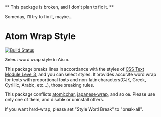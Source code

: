 ** This package is broken, and I don't plan to fix it. **

Someday, I'll try to fix it, maybe...

# Atom Wrap Style
[![Build Status](https://travis-ci.org/raccy/atom-wrap-style.svg?branch=master)](https://travis-ci.org/raccy/atom-wrap-style)

Select word wrap style in Atom.

This package breaks lines in accordance with the styles of [CSS Text Module Level 3](http://www.w3.org/TR/css-text-3/), and you can select styles. It provides accurate word wrap for texts with proportional fonts and non-latin characters(CJK, Greek, Cyrillic, Arabic, etc...), those breaking rules.

This package conflicts [atomicchar](https://atom.io/packages/atomicchar),
[japanese-wrap](https://atom.io/packages/japanese-wrap), and so on. Please use only one of them, and disable or uninstall others.

If you want hard-wrap, please set "Style Word Break" to "break-all".

